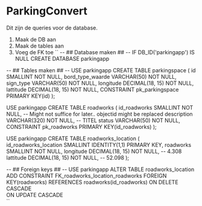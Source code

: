 # ParkingConvert

Dit zijn de queries voor de database.
1. Maak de DB aan
2. Maak de tables aan
3. Voeg de FK toe
`` 
-- ## Database maken ## --
IF DB_ID('parkingapp') IS NULL
     CREATE DATABASE parkingapp

-- ## Tables maken ## --
USE parkingapp
CREATE TABLE parkingspace
(
    id SMALLINT NOT NULL,
    bord_type_waarde VARCHAR(50) NOT NULL,
    sign_type VARCHAR(50) NOT NULL,
    longitude DECIMAL(18, 15) NOT NULL,
    lattitude DECIMAL(18, 15) NOT NULL,
    CONSTRAINT pk_parkingspace
    PRIMARY KEY(id)
);

USE parkingapp
CREATE TABLE roadworks
(
    id_roadworks SMALLINT NOT NULL, -- Might not suffice for later.. objectid might be replaced
    description VARCHAR(320) NOT NULL, -- TITEL
    status VARCHAR(50) NOT NULL,
    CONSTRAINT pk_roadworks
    PRIMARY KEY(id_roadworks)
);

USE parkingapp
CREATE TABLE roadworks_location
(
    id_roadworks_location SMALLINT IDENTITY(1,1) PRIMARY KEY,
    roadworks SMALLINT NOT NULL,
    longitude DECIMAL(18, 15) NOT NULL, -- 4.308
    lattitude DECIMAL(18, 15) NOT NULL, -- 52.098
);

-- ## Foreign keys ## --
USE parkingapp
ALTER TABLE roadworks_location
    ADD CONSTRAINT FK_roadworks_location_roadworks
    FOREIGN KEY(roadworks)
    REFERENCES roadworks(id_roadworks)
    ON DELETE CASCADE  
    ON UPDATE CASCADE    
``
